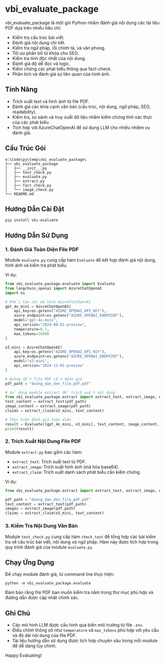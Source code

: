 # vbi_evaluate_package

vbi_evaluate_package là một gói Python nhằm đánh giá nội dung các tài liệu PDF dựa trên nhiều tiêu chí:
- Kiểm tra cấu trúc bài viết.
- Đánh giá nội dung chi tiết.
- Kiểm tra ngữ pháp, lỗi chính tả, và văn phong.
- Tối ưu phân bổ từ khóa cho SEO.
- Kiểm tra tính độc nhất của nội dung.
- Đánh giá độ dễ đọc và logic.
- Kiểm chứng các phát biểu thông qua fact-check.
- Phân tích và đánh giá sự liên quan của hình ảnh.

## Tính Năng

- Trích xuất text và hình ảnh từ file PDF.
- Đánh giá các khía cạnh văn bản (cấu trúc, nội dung, ngữ pháp, SEO, readability).
- Kiểm tra, so sánh và truy xuất dữ liệu nhằm kiểm chứng tính xác thực của các phát biểu.
- Tích hợp với AzureChatOpenAI để sử dụng LLM cho nhiều nhiệm vụ đánh giá.

## Cấu Trúc Gói

```
e:\Code\py\temp\vbi_evaluate_package\
├── vbi_evaluate_package
│   ├── __init__.py
│   ├── text_check.py
│   ├── evaluate.py
│   ├── extract.py
│   ├── fact_check.py
│   └── image_check.py
└── README.md
```

## Hướng Dẫn Cài Đặt

```
pip install vbi-evaluate
```

## Hướng Dẫn Sử Dụng

### 1. Đánh Giá Toàn Diện File PDF

Module `evaluate.py` cung cấp hàm `Evaluate` để kết hợp đánh giá nội dung, hình ảnh và kiểm tra phát biểu.

Ví dụ:
```python
from vbi_evaluate_package.evaluate import Evaluate
from langchain_openai import AzureChatOpenAI
import os

# Khởi tạo các mô hình AzureChatOpenAI
gpt_4o_mini = AzureChatOpenAI(
    api_key=os.getenv("AZURE_OPENAI_API_KEY"),
    azure_endpoint=os.getenv("AZURE_OPENAI_ENDPOINT"),
    model="gpt-4o-mini",
    api_version="2024-08-01-preview",
    temperature=0.7,
    max_tokens=16000
)

o3_mini = AzureChatOpenAI(
    api_key=os.getenv("AZURE_OPENAI_API_KEY"),
    azure_endpoint=os.getenv("AZURE_OPENAI_ENDPOINT"),
    model="o3-mini",
    api_version="2024-12-01-preview"
)

# Đường dẫn file PDF cần đánh giá
pdf_path = "duong_dan_den_file_pdf.pdf"

# Sử dụng module extract để trích xuất nội dung
from vbi_evaluate_package.extract import extract_text, extract_image, extract_claim
text_content = extract_text(pdf_path)
image_content = extract_image(pdf_path)
claims = extract_claim(o3_mini, text_content)

# Thực hiện đánh giá toàn diện
result = Evaluate([gpt_4o_mini, o3_mini], text_content, image_content, claims)
print(result)
```

### 2. Trích Xuất Nội Dung File PDF

Module `extract.py` bao gồm các hàm:
- `extract_text`: Trích xuất text từ PDF.
- `extract_image`: Trích xuất hình ảnh (mã hóa base64).
- `extract_claim`: Trích xuất danh sách phát biểu cần kiểm chứng.

Ví dụ:
```python
from vbi_evaluate_package.extract import extract_text, extract_image, extract_claim

pdf_path = "duong_dan_den_file_pdf.pdf"
text_content = extract_text(pdf_path)
images = extract_image(pdf_path)
claims = extract_claim(o3_mini, text_content)
```

### 3. Kiểm Tra Nội Dung Văn Bản

Module `text_check.py` cung cấp hàm `check_text` để tổng hợp các bài kiểm tra về cấu trúc bài viết, nội dung và ngữ pháp. Hàm này được tích hợp trong quy trình đánh giá của module `evaluate.py`.

## Chạy Ứng Dụng

Để chạy module đánh giá, từ command line thực hiện:
```
python -m vbi_evaluate_package.evaluate
```
Đảm bảo rằng file PDF bạn muốn kiểm tra nằm trong thư mục phù hợp và đường dẫn được cập nhật chính xác.

## Ghi Chú

- Các mô hình LLM được cấu hình qua biến môi trường từ file `.env`.
- Điều chỉnh thông số như `temperature` và `max_tokens` phù hợp với yêu cầu và độ dài nội dung của file PDF.
- Tài liệu hướng dẫn sử dụng được tích hợp chuyên sâu trong mỗi module để dễ dàng tùy chỉnh.

Happy Evaluating!